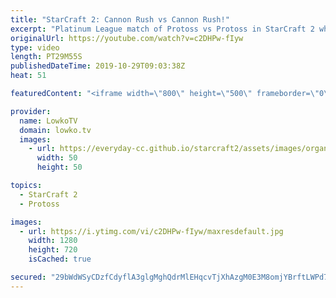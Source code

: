 ```yaml
---
title: "StarCraft 2: Cannon Rush vs Cannon Rush!"
excerpt: "Platinum League match of Protoss vs Protoss in StarCraft 2 where both players decide to open up with the same strategy... The infamous Cannon Rush!  Get more videos & support my work: http://www.patreon.com/lowkotv  If you have an awesome game of StarCraft 2 you would like me to cast, you can submit"
originalUrl: https://youtube.com/watch?v=c2DHPw-fIyw
type: video
length: PT29M55S
publishedDateTime: 2019-10-29T09:03:38Z
heat: 51

featuredContent: "<iframe width=\"800\" height=\"500\" frameborder=\"0\" src=\"https://www.youtube.com/embed/c2DHPw-fIyw\" allow=\"accelerometer; autoplay; encrypted-media; gyroscope; picture-in-picture\" allowfullscreen></iframe>"

provider:
  name: LowkoTV
  domain: lowko.tv
  images:
    - url: https://everyday-cc.github.io/starcraft2/assets/images/organizations/lowko.tv-50x50.jpg
      width: 50
      height: 50

topics:
  - StarCraft 2
  - Protoss

images:
  - url: https://i.ytimg.com/vi/c2DHPw-fIyw/maxresdefault.jpg
    width: 1280
    height: 720
    isCached: true

secured: "29bWdWSyCDzfCdyflA3glgMghQdrMlEHqcvTjXhAzgM0E3M8omjYBrftLWPd7n9uHv8+BRr6Y7pKn1PkyUx1EiHHO8YF/Cn+27uP6A7X72GKaGuMR2/Ys8r1b7mtxg2BCoaLYWH/TT/mcusSIclPMafsH2i3hpLgq2E5/bSs+RERarfVcPhDgYHs08jIzaBYh2EmzofXc7+hrQF89T3dtttAHyIhmD0/5I7bIgK+/G95wuqHaQ2BcwSIC6DkVSdZhQztIQa00FCdh21vyUGT6zQbi8yXTvA1qaaEsrKlcFi08lzaxjNLkuGG1fXbfEt89+Z7501pIZ29o89K1pOYH4MsyHUbgZr4UwPOD4GkjZBKE7+EgryfQVNHj8WjF+UgDVrRyJdjaX/J98ZpKZf7P2SabG4v/GaX1v49k1jCXho=;hKU/96NkEIcI/vIlyMwmtQ=="
---
```


